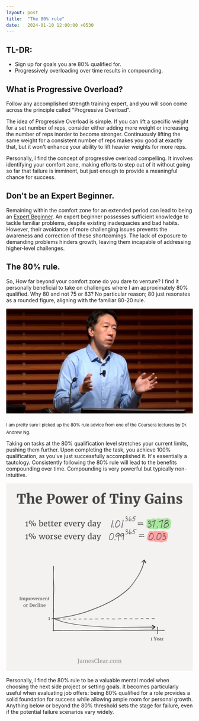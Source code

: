 ```yaml
---
layout: post
title:  "The 80% rule"
date:   2024-01-10 12:00:00 +0530
---
```


## TL-DR:
* Sign up for goals you are 80% qualified for.
* Progressively overloading over time results in compounding.


## What is Progressive Overload?
Follow any accomplished strength training expert, and you will soon come across the principle called "Progressive Overload".

The idea of Progressive Overload is simple. If you can lift a specific weight for a set number of reps, consider either adding more weight or increasing the number of reps inorder to become stronger. Continuously lifting the same weight for a consistent number of reps makes you good at exactly that, but it won't enhance your ability to lift heavier weights for more reps.

Personally, I find the concept of progressive overload compelling. It involves identifying your comfort zone, making efforts to step out of it without going so far that failure is imminent, but just enough to provide a meaningful chance for success.


## Don't be an Expert Beginner.
Remaining within the comfort zone for an extended period can lead to being an [Expert Beginner](https://daedtech.com/how-developers-stop-learning-rise-of-the-expert-beginner/). An expert beginner possesses sufficient knowledge to tackle familiar problems, despite existing inadequacies and bad habits. However, their avoidance of more challenging issues prevents the awareness and correction of these shortcomings. The lack of exposure to demanding problems hinders growth, leaving them incapable of addressing higher-level challenges.


## The 80% rule.
So, How far beyond your comfort zone do you dare to venture? I find it personally beneficial to take on challenges where I am approximately 80% qualified. Why 80 and not 75 or 83? No particular reason; 80 just resonates as a rounded figure, aligning with the familiar 80-20 rule.


![](/assets/2024-01-13/dr-andrew-ng.jpeg) 

<sub>I am pretty sure I picked up the 80% rule advice from one of the Coursera lectures by Dr. Andrew Ng. </sub>

Taking on tasks at the 80% qualification level stretches your current limits, pushing them further. Upon completing the task, you achieve 100% qualification, as you've just successfully accomplished it. It's essentially a tautology. Consistently following the 80% rule will lead to the benefits compounding over time. Compounding is very powerful but typically non-intuitive.

![](/assets/2024-01-13/tiny-gains-graph.jpg)


Personally, I find the 80% rule to be a valuable mental model when choosing the next side project or setting goals. It becomes particularly useful when evaluating job offers: being 80% qualified for a role provides a solid foundation for success while allowing ample room for personal growth. Anything below or beyond the 80% threshold sets the stage for failure, even if the potential failure scenarios vary widely.